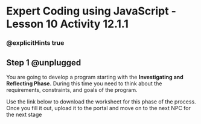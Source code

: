 # Expert Coding using JavaScript - Lesson 10 Activity 12.1.1
### @explicitHints true

## Step 1 @unplugged

You are going to develop a program starting with the **Investigating and Reflecting Phase.**  During this time you need to think about the requirements, constraints, and goals of the program.  

Use the link below to download the worksheet for this phase of the process.  Once you fill it out, upload it to the portal and move on to the next NPC for the next stage 